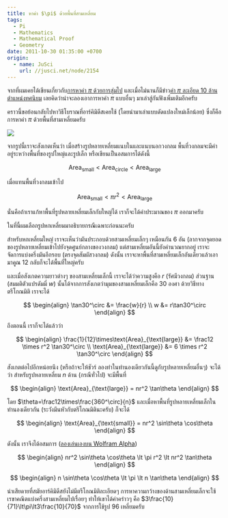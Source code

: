 ```yaml
---
title: หาค่า $\pi$ ด้วยพื้นที่สามเหลี่ยม
tags:
  - Pi
  - Mathematics
  - Mathematical Proof
  - Geometry
date: 2011-10-30 01:35:00 +0700
origin:
  - name: JuSci
    url: //jusci.net/node/2154
---
```


จากที่ผมเคยได้เขียนเกี่ยวกับ[การหาค่า $\pi$ ด้วยการสุ่มไป][prev post] และเมื่อไม่นานก็มีข่าว[ค่า $\pi$ ละเอียด 10 ล้านตำแหน่งทศนิยม][pi 10 million digits] เลยคิดว่าน่าจะลองเอาการหาค่า $\pi$ แบบอื่นๆ มาเล่าสู่กันฟังเพิ่มเติมอีกครับ

คราวนี้ขอย้อนกลับไปหาวิธีโบราณที่อาร์คิมิดีสเคยใช้ (โดยนำมาเล่าแบบดัดแปลงใหม่เล็กน้อย) ซึ่งก็คือการหาค่า $\pi$ ด้วยพื้นที่สามเหลี่ยมครับ

![](/images/math/archimedes-pi.png)

จากรูปนี้เราจะสังเกตเห็นว่า เมื่อสร้างรูปหลายเหลี่ยมแนบในและแนบนอกวงกลม พื้นที่วงกลมจะมีค่าอยู่ระหว่างพื้นที่ของรูปใหญ่และรูปเล็ก หรือเขียนเป็นอสมการได้ดังนี้

$$
\text{Area}_{\text{small}} \lt \text{Area}_{\text{circle}} \lt \text{Area}_{\text{large}}
$$

เมื่อแทนพื้นที่วงกลมเข้าไป

$$
\text{Area}_{\text{small}} \lt \pi r^{2} \lt \text{Area}_{\text{large}}
$$

นั่นคือถ้าเราแก้หาพื้นที่รูปหลายเหลี่ยมเล็กกับใหญ่ได้ เราก็จะได้ค่าประมาณของ $\pi$ ออกมาครับ

ในที่นี้ผมเลือกรูปหกเหลี่ยมมาอธิบายกรณีเฉพาะก่อนนะครับ

สำหรับหกเหลี่ยมใหญ่ เราจะเห็นว่ามันประกอบด้วยสามเหลี่ยมเล็กๆ เหมือนกัน 6 อัน (ลากจากจุดยอดของรูปหลายเหลี่ยมเข้าไปยังจุดศูนย์กลางของวงกลม) แต่สามเหลี่ยมอันนี้ยังคำนวณยากอยู่ เราจะจัดการแบ่งครึ่งมันอีกรอบ (ตรงจุดสัมผัสวงกลม) ดังนั้น เราจะหาพื้นที่สามเหลี่ยมเล็กอันเดียวแล้วเอามาคูณ 12 กลับก็จะได้พื้นที่ใหญ่ครับ

และเมื่อสังเกตความยาวต่างๆ ของสามเหลี่ยมเล็กนี้ เราจะได้ว่าความสูงคือ $r$ (รัศมีวงกลม) ส่วนฐาน (สมมติตัวแปรดัมมี่ $w$) นั้นได้จากการสังเกตว่ามุมของสามเหลี่ยมเล็กคือ 30 องศา ด้วยวิธีทางตรีโกณมิติ เราจะได้

$$
\begin{align}
\tan30^\circ &= \frac{w}{r} \\
           w &= r\tan30^\circ
\end{align}
$$

ถึงตอนนี้ เราก็จะได้แล้วว่า

$$
\begin{align}
\frac{1}{12}\times\text{Area}_{\text{large}} &= \frac12 \times r^2 \tan30^\circ \\
                  \text{Area}_{\text{large}} &= 6 \times r^2 \tan30^\circ
\end{align}
$$

สังเกตต่อไปอีกหน่อยนึง (หรือถ้าจะให้ชัวร์ ลองทำในทำนองเดียวกันนี้ดูกับรูปหลายเหลี่ยมอื่นๆ) จะได้ว่า สำหรับรูปหลายเหลี่ยม $n$ ด้าน (กรณีทั่วไป) จะมีพื้นที่

$$
\begin{align}
\text{Area}_{\text{large}} = nr^2 \tan\theta
\end{align}
$$

โดย $\theta=\frac12\times\frac{360^\circ}{n}$ และเมื่อหาพื้นที่รูปหลายเหลี่ยมเล็กในทำนองเดียวกัน (ระวังมึนหัวกับตรีโกณมิตินะครับ) ก็จะได้

$$
\begin{align}
\text{Area}_{\text{small}} = nr^2 \sin\theta \cos\theta
\end{align}
$$

ดังนั้น เราจึงได้อสมการ ([ลองเล่นเองบน Wolfram Alpha][interactive wolfram alpha])

$$
\begin{align}
nr^2 \sin\theta \cos\theta \lt \pi r^2 \lt nr^2 \tan\theta
\end{align}
$$

$$
\begin{align}
n \sin\theta \cos\theta \lt \pi \lt n \tan\theta
\end{align}
$$

น่าเสียดายที่สมัยอาร์คิมิดีสยังไม่มีตรีโกณมิติละเอียดๆ การหาความกว้างของด้านสามเหลี่ยมเล็กจะใช้เรขาคณิตแบ่งครึ่งสามเหลี่ยมไปเรื่อยๆ ทำให้เขาได้ค่าคร่าวๆ คือ $3\frac{10}{71}\lt\pi\lt3\frac{10}{70}$ จากการใช้รูป 96 เหลี่ยมครับ


[prev post]: /2011/06/11/pi-by-random.html

[pi 10 million digits]: //jusci.net/node/2129
[interactive wolfram alpha]: //www.wolframalpha.com/input/?i=n+sin(t)cos(t),+n+tan(t);+t%3D+pi%2Fn,+n+%3D+96
